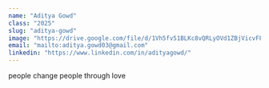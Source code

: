 ```yaml
---
name: "Aditya Gowd"
class: "2025"
slug: "aditya-gowd"
image: "https://drive.google.com/file/d/1Vh5fv51BLKc8vQRLyOVd1ZBjVicvFFlW/view?usp=drive_link"
email: "mailto:aditya.gowd03@gmail.com"
linkedin: "https://www.linkedin.com/in/adityagowd/"
---
```

people change people through love
